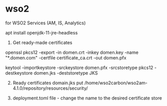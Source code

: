# wso2
for WSO2 Services (AM, IS, Analytics)

apt install openjdk-11-jre-headless

1. Get ready-made certificates

openssl pkcs12 -export -in domen.crt -inkey domen.key -name "*.domen.com" -certfile certificate_ca.crt -out domen.pfx

keytool -importkeystore -srckeystore domen.pfx -srcstoretype pkcs12 -destkeystore domen.jks -deststoretype JKS

2. Ready certificates domain.jks put /home/wso2carbon/wso2am-4.1.0/repository/resources/security/

3. deployment.toml file - change the name to the desired certificate store
